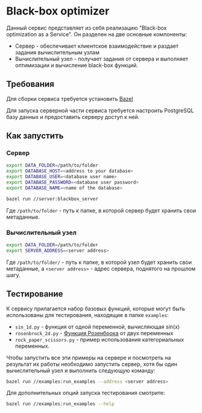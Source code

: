 # Black-box optimizer
Данный сервис представляет из себя реализацию "Black-box optimization as a Service". Он разделен на две основные
компоненты:

* Сервер - обеспечивает клиентское взаимодействие и раздает задания вычислительным узлам
* Вычислительный узел - получает задания от сервера и выполняет оптимизации и вычисление black-box функций. 
## Требования
Для сборки сервиса требуется установить [Bazel](https://docs.bazel.build/versions/master/install-ubuntu.html)

Для запуска серверной части сервиса требуется настроить PostgreSQL базу данных и предоставить серверу доступ к ней.
## Как запустить
### Сервер
```bash
export DATA_FOLDER=/path/to/folder
export DATABASE_HOST=<address to your database>
export DATABASE_USER=<database user name>
export DATABASE_PASSWORD=<database user password>
export DATABASE_NAME=<name of the database>

bazel run //server:blackbox_server
```
Где `/path/to/folder` - путь к папке, в которой сервер будет хранить свои метаданные.
### Вычислительный узел
```bash
export DATA_FOLDER=/path/to/folder
export SERVER_ADDRESS=<server address>
```
Где `/path/to/folder/` - путь к папке, в которой узел будет хранить свои метаданные, а `<server address>` - адрес
сервера, поднятого на прошлом шагу.
## Тестирование
К сервису прилагается набор базовых функций, которые могут быть использованы для тестирования, находящие в папке `examples`:
* `sin_1d.py` - функция от одной переменной, вычисляющая sin(x)
* `rosenbrock_2d.py` - [Функция Розенброка](https://en.wikipedia.org/wiki/Rosenbrock_function) от двух переменных
* `rock_paper_scissors.py` - пример использования категориальных переменных.

Чтобы запустить все эти примеры на сервере и посмотреть на результат их работы необходимо запустить сервер, хотя бы один
 вычислительный узел и выполнить
следующую команду:
```bash
bazel run //examples:run_examples --address <server address>
```
Для дополнительных опций запуска тестирования смотрите:
```bash
bazel run //examples:run_examples --help
```
